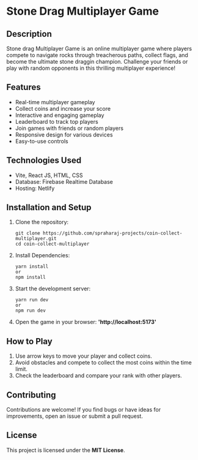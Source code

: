 # Stone Drag Multiplayer Game

## Description

Stone drag Multiplayer Game is an online multiplayer game where players compete to navigate rocks through treacherous paths, collect flags, and become the ultimate stone draggin champion. Challenge your friends or play with random opponents in this thrilling multiplayer experience!

## Features

- Real-time multiplayer gameplay
- Collect coins and increase your score
- Interactive and engaging gameplay
- Leaderboard to track top players
- Join games with friends or random players
- Responsive design for various devices
- Easy-to-use controls

## Technologies Used

- Vite, React JS, HTML, CSS
- Database: Firebase Realtime Database
- Hosting: Netlify

## Installation and Setup

1. Clone the repository:
   ```
   git clone https://github.com/spraharaj-projects/coin-collect-multiplayer.git
   cd coin-collect-multiplayer
   ```
2. Install Dependencies:
   ```
   yarn install
   or
   npm install
   ```
3. Start the development server:
   ```
   yarn run dev
   or
   npm run dev
   ```
4. Open the game in your browser: **'http://localhost:5173'**

## How to Play

1. Use arrow keys to move your player and collect coins.
2. Avoid obstacles and compete to collect the most coins within the time limit.
3. Check the leaderboard and compare your rank with other players.

## Contributing

Contributions are welcome! If you find bugs or have ideas for improvements, open an issue or submit a pull request.

## License

This project is licensed under the **MIT License**.
